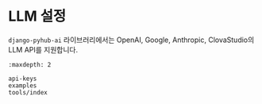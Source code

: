 # LLM 설정

`django-pyhub-ai` 라이브러리에서는 OpenAI, Google, Anthropic, ClovaStudio의 LLM API를 지원합니다.

```{toctree}
:maxdepth: 2

api-keys
examples
tools/index
```
